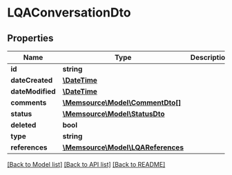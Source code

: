 # LQAConversationDto

## Properties
Name | Type | Description | Notes
------------ | ------------- | ------------- | -------------
**id** | **string** |  | [optional] 
**dateCreated** | [**\DateTime**](\DateTime.md) |  | [optional] 
**dateModified** | [**\DateTime**](\DateTime.md) |  | [optional] 
**comments** | [**\Memsource\Model\CommentDto[]**](CommentDto.md) |  | [optional] 
**status** | [**\Memsource\Model\StatusDto**](StatusDto.md) |  | [optional] 
**deleted** | **bool** |  | [optional] 
**type** | **string** |  | [optional] 
**references** | [**\Memsource\Model\LQAReferences**](LQAReferences.md) |  | [optional] 

[[Back to Model list]](../README.md#documentation-for-models) [[Back to API list]](../README.md#documentation-for-api-endpoints) [[Back to README]](../README.md)


